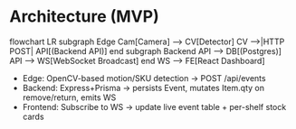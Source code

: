 # Architecture (MVP)

flowchart LR
subgraph Edge
Cam[Camera] --> CV[Detector]
CV -->|HTTP POST| API[(Backend API)]
end
subgraph Backend
API --> DB[(Postgres)]
API --> WS[WebSocket Broadcast]
end
WS --> FE[React Dashboard]

- Edge: OpenCV-based motion/SKU detection → POST /api/events
- Backend: Express+Prisma → persists Event, mutates Item.qty on remove/return, emits WS
- Frontend: Subscribe to WS → update live event table + per-shelf stock cards
